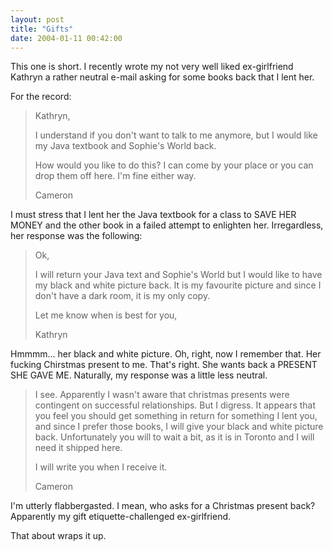 ```yaml
---
layout: post
title: "Gifts"
date: 2004-01-11 00:42:00
---
```


This one is short. I recently wrote my not very well liked ex-girlfriend Kathryn a rather neutral e-mail asking for some books back that I lent her.

<!--more-->

For the record:

<blockquote>Kathryn,

I understand if you don't want to talk to me anymore, but I would like my Java textbook and Sophie's World back.

How would you like to do this? I can come by your place or you can drop them off here. I'm fine either way.

Cameron</blockquote>

I must stress that I lent her the Java textbook for a class to SAVE HER MONEY and the other book in a failed attempt to enlighten her. Irregardless, her response was the following:

<blockquote>Ok,

I will return your Java text and Sophie's World but I would like to have my black and white picture back. It is my favourite picture and since I don't have a dark room, it is my only copy.

Let me know when is best for you,

Kathryn</blockquote>

Hmmmm... her black and white picture. Oh, right, now I remember that. Her fucking Chirstmas present to me. That's right. She wants back a PRESENT SHE GAVE ME. Naturally, my response was a little less neutral.

<blockquote>I see.  Apparently I wasn't aware that christmas presents were contingent on successful relationships.  But I digress.  It appears that you feel you should get something in return for something I lent you, and since I prefer those books, I will give your black and white picture back. Unfortunately you will to wait a bit, as it is in Toronto and I will need it shipped here.

I will write you when I receive it.

Cameron</blockquote>

I'm utterly flabbergasted. I mean, who asks for a Christmas present back? Apparently my gift etiquette-challenged ex-girlfriend.

That about wraps it up.
